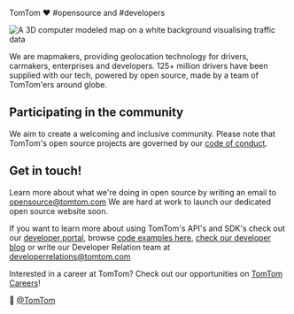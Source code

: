 TomTom ❤️ #opensource and #developers

![A 3D computer modeled map on a white background visualising traffic data ](https://raw.githubusercontent.com/tomtom-international/.github/main/profile/tomtom-banner.png)

We are mapmakers, providing geolocation technology for drivers, carmakers, enterprises and developers. 125+ million drivers have been supplied with our tech, powered by open source, made by a team of TomTom'ers around globe.

## Participating in the community

We aim to create a welcoming and inclusive community. Please note that TomTom's open source projects are governed by our [code of conduct](https://github.com/tomtom-international/.github/blob/main/code-of-conduct.md).

## Get in touch!

Learn more about what we're doing in open source by writing an email to [opensource@tomtom.com](mailto:opensource@tomtom.com) We are hard at work to launch our dedicated open source website soon.

If you want to learn more about using TomTom's API's and SDK's check out our [developer portal](https://developer.tomtom.com/), browse [code examples here](https://github.com/orgs/tomtom-international/teams/developer-relations/repositories), [check our developer blog](https://developer.tomtom.com/blog) or write our Developer Relation team at [developerrelations@tomtom.com](mailto:developerrelations@tomtom.com)

Interested in a career at TomTom? Check out our opportunities on [TomTom Careers](https://www.tomtom.com/careers/)!

👋 [@TomTom](https://twitter.com/TomTom)
